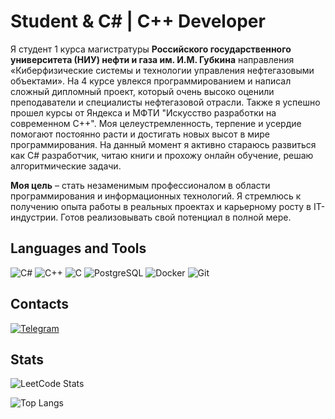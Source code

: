 # Student & C# | C++ Developer

Я студент 1 курса магистратуры **Российского государственного университета (НИУ) нефти и газа им. И.М. Губкина** направления «Киберфизические системы и технологии управления нефтегазовыми объектами».
На 4 курсе увлекся программированием и написал сложный дипломный проект, который очень высоко оценили преподаватели и специалисты нефтегазовой отрасли. Также я успешно прошел курсы от Яндекса и МФТИ "Искусство разработки на современном С++". Моя целеустремленность, терпение и усердие помогают постоянно расти и достигать новых высот в мире программирования. На данный момент я активно стараюсь развиться как С# разработчик, читаю книги и прохожу онлайн обучение, решаю алгоритмические задачи.

**Моя цель** – стать незаменимым профессионалом в области программирования и информационных технологий. Я стремлюсь к получению опыта работы в реальных проектах и карьерному росту в IT-индустрии.
Готов реализовывать свой потенциал в полной мере.


## **Languages and Tools**
<p align="left">
  <img src="https://github.com/ziadOUA/m3-Markdown-Badges/blob/master/badges/CSharp/csharp1.svg?style=for-the-badge&logo=openjdk&logoColor=white" alt="C#">
  <img src="https://github.com/ziadOUA/m3-Markdown-Badges/blob/master/badges/C%2B%2B/c%2B%2B1.svg?style=for-the-badge&logo=c-sharp&logoColor=white" alt="C++">
  <img src="https://github.com/ziadOUA/m3-Markdown-Badges/blob/master/badges/C/c1.svg?style=for-the-badge&logo=c%2B%2B&logoColor=white" alt="C">
  <img src="https://github.com/ziadOUA/m3-Markdown-Badges/blob/master/badges/PostgreSQL/postgresql1.svg?style=for-the-badge&logo=postgresql&logoColor=white" alt="PostgreSQL">
  <img src="https://github.com/ziadOUA/m3-Markdown-Badges/blob/master/badges/Docker/docker1.svg?style=for-the-badge&logo=postgresql&logoColor=white" alt="Docker">
  <img src="https://github.com/ziadOUA/m3-Markdown-Badges/blob/master/badges/Git/git1.svg?style=for-the-badge&logo=postgresql&logoColor=white" alt="Git">
</p>

## Contacts
[![Telegram](https://github.com/ziadOUA/m3-Markdown-Badges/blob/master/badges/Telegram/telegram1.svg?style=for-the-badge&logo=telegram&logoColor=white)](https://t.me/bilyalov_e)

## Stats
![LeetCode Stats](https://leetcard.jacoblin.cool/Bilyalov_Eldar?theme=light)

![Top Langs](https://github-readme-stats.vercel.app/api/top-langs/?username=BilyalovE)

